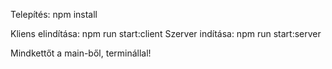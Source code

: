 Telepítés: npm install

Kliens elindítása: npm run start:client
Szerver indítása: npm run start:server

Mindkettőt a main-ből, terminállal!
